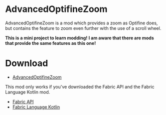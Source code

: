# AdvancedOptifineZoom
 
AdvancedOptifineZoom is a mod which provides a zoom as Optifine does, but contains the feature to zoom even further with the use of a scroll wheel.

**This is a mini project to learn modding!**
**I am aware that there are mods that provide the same features as this one!**

# Download

- [AdvancedOptifineZoom](https://github.com/Wxffel/AdvancedOptifineZoom/releases/tag/1.0.0)

This mod only works if you've downloaded the Fabric API and the Fabric Language Kotlin mod.
- [Fabric API](https://www.curseforge.com/minecraft/mc-mods/fabric-api)
- [Fabric Language Kotlin](https://www.curseforge.com/minecraft/mc-mods/fabric-language-kotlin)
